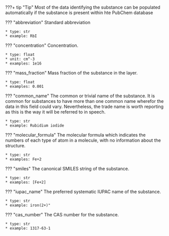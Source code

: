 ???+ tip "Tip"
    Most of the data identifying the substance can be populated automatically if the substance is present within hte PubChem database 

??? "abbreviation"
    Standard abbreviation

    * type: str
    * example: RbI 

??? "concentration"
    Concentration. 

    * type: float
    * unit: cm^-3 
    * examples: 1e16

??? "mass_fraction"
    Mass fraction of the substance in the layer. 

    * type: float
    * examples: 0.001

??? "common_name"
    The common or trivial name of the substance. It is common for substances to have more than one common name wherefor the data in this field could vary. Nevertheless, the trade name is worth reporting as this is the way it will be referred to in speech. 

    * type: str
    * example: Rubidium iodide 

??? "molecular_formula"
    The molecular formula which indicates the numbers of each type of atom in a molecule, with no information about the structure.

    * type: str
    * examples: Fe+2

??? "smiles"
    The canonical SMILES string of the substance. 

    * type: str
    * examples: [Fe+2]

??? "iupac_name"
    The preferred systematic IUPAC name of the substance.

    * type: str
    * example: iron(2+)"

??? "cas_number"
    The CAS number for the substance. 

    * type: str
    * example: 1317-63-1
